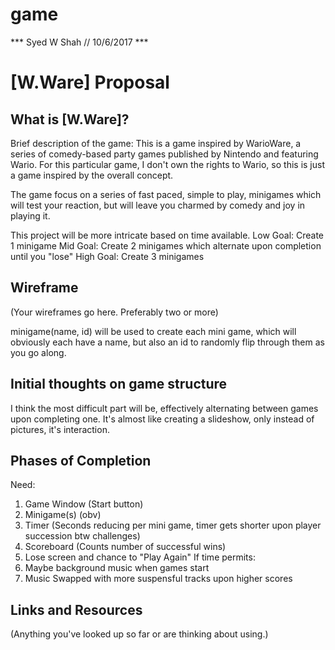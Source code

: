 # game

*** Syed W Shah // 10/6/2017 ***

# [W.Ware] Proposal

## What is [W.Ware]?

Brief description of the game:
This is a game inspired by WarioWare, a series of comedy-based party games published by Nintendo and featuring Wario. For this particular game, I don't own the rights to Wario, so this is just a game inspired by the overall concept.

The game focus on a series of fast paced, simple to play, minigames which will test your reaction, but will leave you charmed by comedy and joy in playing it. 

This project will be more intricate based on time available.
Low Goal: Create 1 minigame
Mid Goal: Create 2 minigames which alternate upon completion until you "lose"
High Goal: Create 3 minigames

## Wireframe

(Your wireframes go here. Preferably two or more)

minigame(name, id) will be used to create each mini game, which will obviously each have a name, but also an id to randomly flip through them as you go along. 


## Initial thoughts on game structure

I think the most difficult part will be, effectively alternating between games upon completing one. It's almost like creating a slideshow, only instead of pictures, it's interaction.

## Phases of Completion
Need:
1. Game Window (Start button)
2. Minigame(s) (obv)
3. Timer (Seconds reducing per mini game, timer gets shorter upon player succession btw challenges)
4. Scoreboard (Counts number of successful wins)
5. Lose screen and chance to "Play Again"
If time permits:
6. Maybe background music when games start 
7. Music Swapped with more suspensful tracks upon higher scores

## Links and Resources

(Anything you've looked up so far or are thinking about using.)
